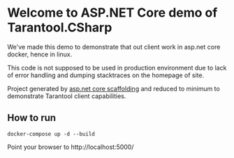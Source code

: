 # Welcome to ASP.NET Core demo of Tarantool.CSharp

We've made this demo to demonstrate that out client work in asp.net core docker, hence in linux.

This code is not supposed to be used in production environment due to lack of error handling and dumping stacktraces on the homepage of site.

Project generated by [asp.net core scaffolding](https://docs.asp.net/en/latest/tutorials/your-first-mac-aspnet.html) and reduced to minimum to demonstrate Tarantool client capabilities.

## How to run

```
docker-compose up -d --build
```

Point your browser to http://localhost:5000/